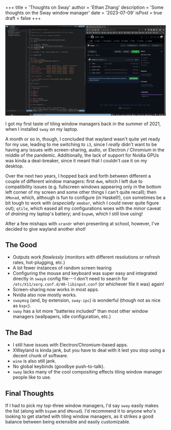 +++
title = 'Thoughts on Sway'
author = 'Ethan Zhang'
description = 'Some thoughts on the Sway window manager'
date = '2023-07-09'
isPost = true
draft = false
+++

![swaywm](/thoughts-on-sway-blogpost.png)

I got my first taste of tiling window managers back in the summer of 2021, when I installed `sway` on my laptop.

A month or so in, though, I concluded that wayland wasn't quite yet ready for my use, leading to me switching to `i3`,
since I _really_ didn't want to be having any issues with screen-sharing, audio, or Electron / Chromium in the middle of the pandemic.
Additionally, the lack of support for Nvidia GPUs was kinda a deal-breaker, since it meant that I couldn't use it on my desktop.

Over the next two years, I hopped back and forth between different a couple of different window managers:
first `dwm`, which I left due to compatibility issues (e.g. fullscreen windows appearing only in the bottom left corner of my screen and some other things I can't quite recall);
then `XMonad`, which, although is fun to configure (in Haskell!), con sometimes be a bit tough to work with (_especially_ `xmobar`, which I could never quite figure out);
`qtile`, which eased all my configurations woes with the _minor_ caveat of _draining_ my laptop's battery;
and `bspwm`, which I still love using!

After a few mishaps with `xrandr` when presenting at school, however, I've decided to give wayland another shot!

## The Good

- Outputs work _flawlessly_ (monitors with different resolutions or refresh rates, hot-plugging, etc.)
- A lot fewer instances of random screen tearing
- Configuring the mouse and keyboard was super easy and integrated directly in `sway`s config file---I don't need to search for `/etc/X11/xorg.conf.d/40-libinput.conf` (or whichever file it was) again!
- Screen-sharing now works in most apps.
- Nvidia also now mostly works.
- `swaymsg` (and, by extension, `sway-ipc`) is wonderful (though not as nice as `bspc`).
- `sway` has a lot more "batteries included" than most other window managers (wallpapers, idle configuration, etc.)

## The Bad

- I still have issues with Electron/Chromium-based apps.
- XWayland is kinda jank, but you have to deal with it lest you stop using a decent chunk of software.
- `wine` is also still jank.
- No global keybinds (goodbye push-to-talk).
- `sway` lacks many of the cool compositing effects tiling window manager people like to use.

## Final Thoughts

If I had to pick my top-three window managers, I'd say `sway` easily makes the list (along with `bspwm` and `XMonad`).
I'd recommend it to anyone who's looking to get started with tiling window managers, as it strikes a good balance between being extensible and easily customizable.
